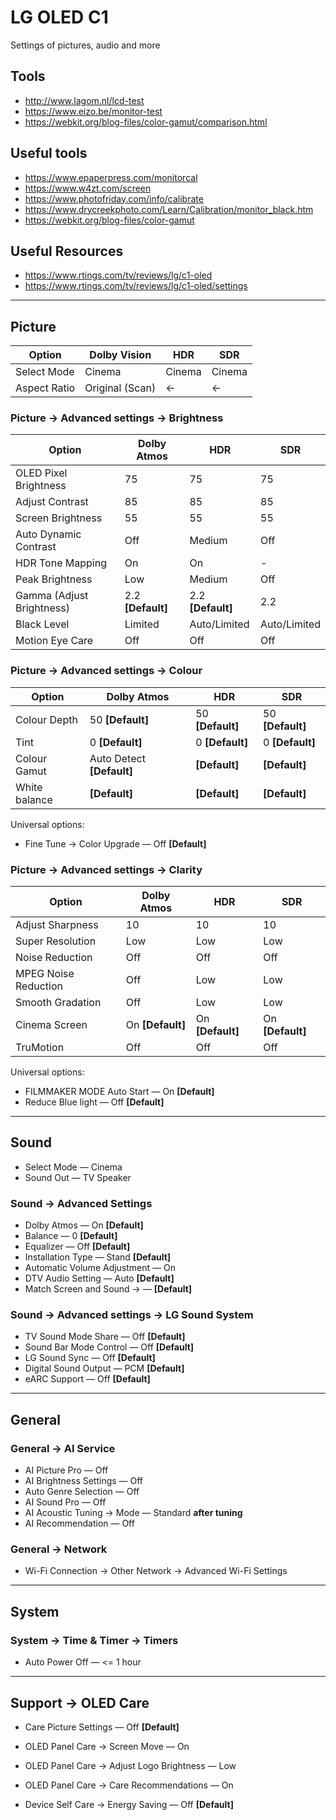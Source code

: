 # LG OLED C1

Settings of pictures, audio and more

## Tools

- <http://www.lagom.nl/lcd-test>
- <https://www.eizo.be/monitor-test>
- <https://webkit.org/blog-files/color-gamut/comparison.html>

## Useful tools

- <https://www.epaperpress.com/monitorcal>
- <https://www.w4zt.com/screen>
- <https://www.photofriday.com/info/calibrate>
- <https://www.drycreekphoto.com/Learn/Calibration/monitor_black.htm>
- <https://webkit.org/blog-files/color-gamut>

## Useful Resources

- <https://www.rtings.com/tv/reviews/lg/c1-oled>
- <https://www.rtings.com/tv/reviews/lg/c1-oled/settings>

---

## Picture

| Option       | Dolby Vision    | HDR    | SDR    |
| ------------ | --------------- | ------ | ------ |
| Select Mode  | Cinema          | Cinema | Cinema |
| Aspect Ratio | Original (Scan) | ←      | ←      |

### Picture → Advanced settings → Brightness

| Option                    | Dolby Atmos         | HDR                 | SDR          |
| ------------------------- | ------------------- | ------------------- | ------------ |
| OLED Pixel Brightness     | 75                  | 75                  | 75           |
| Adjust Contrast           | 85                  | 85                  | 85           |
| Screen Brightness         | 55                  | 55                  | 55           |
| Auto Dynamic Contrast     | Off                 | Medium              | Off          |
| HDR Tone Mapping          | On                  | On                  | -            |
| Peak Brightness           | Low                 | Medium              | Off          |
| Gamma (Adjust Brightness) | 2.2 **\[Default\]** | 2.2 **\[Default\]** | 2.2          |
| Black Level               | Limited             | Auto/Limited        | Auto/Limited |
| Motion Eye Care           | Off                 | Off                 | Off          |

### Picture → Advanced settings → Colour

| Option        | Dolby Atmos                 | HDR                | SDR                |
| ------------- | --------------------------- | ------------------ | ------------------ |
| Colour Depth  | 50 **\[Default\]**          | 50 **\[Default\]** | 50 **\[Default\]** |
| Tint          | 0 **\[Default\]**           | 0 **\[Default\]**  | 0 **\[Default\]**  |
| Colour Gamut  | Auto Detect **\[Default\]** | **\[Default\]**    | **\[Default\]**    |
| White balance | **\[Default\]**             | **\[Default\]**    | **\[Default\]**    |

Universal options:

- Fine Tune → Color Upgrade — Off **\[Default\]**

### Picture → Advanced settings → Clarity

| Option               | Dolby Atmos        | HDR                | SDR                |
| -------------------- | ------------------ | ------------------ | ------------------ |
| Adjust Sharpness     | 10                 | 10                 | 10                 |
| Super Resolution     | Low                | Low                | Low                |
| Noise Reduction      | Off                | Off                | Off                |
| MPEG Noise Reduction | Off                | Low                | Low                |
| Smooth Gradation     | Off                | Low                | Low                |
| Cinema Screen        | On **\[Default\]** | On **\[Default\]** | On **\[Default\]** |
| TruMotion            | Off                | Off                | Off                |

Universal options:

- FILMMAKER MODE Auto Start — On **\[Default\]**
- Reduce Blue light — Off **\[Default\]**

---

## Sound

- Select Mode — Cinema
- Sound Out — TV Speaker

### Sound → Advanced Settings

- Dolby Atmos — On **\[Default\]**
- Balance — 0 **\[Default\]**
- Equalizer — Off **\[Default\]**
- Installation Type — Stand **\[Default\]**
- Automatic Volume Adjustment — On
- DTV Audio Setting — Auto **\[Default\]**
- Match Screen and Sound → — **\[Default\]**

### Sound → Advanced settings → LG Sound System

- TV Sound Mode Share — Off **\[Default\]**
- Sound Bar Mode Control — Off **\[Default\]**
- LG Sound Sync — Off **\[Default\]**
- Digital Sound Output — PCM **\[Default\]**
- eARC Support — Off **\[Default\]**

---

## General

### General → AI Service

- AI Picture Pro — Off
- AI Brightness Settings — Off
- Auto Genre Selection — Off
- AI Sound Pro — Off
- AI Acoustic Tuning → Mode — Standard **after tuning**
- AI Recommendation — Off

### General → Network

- Wi-Fi Connection → Other Network → Advanced Wi-Fi Settings

---

## System

### System → Time & Timer → Timers

- Auto Power Off — <= 1 hour

---

## Support → OLED Care

- Care Picture Settings — Off **\[Default\]**
- OLED Panel Care → Screen Move — On
- OLED Panel Care → Adjust Logo Brightness — Low
- OLED Panel Care → Care Recommendations — On

- Device Self Care → Energy Saving — Off **\[Default\]**
